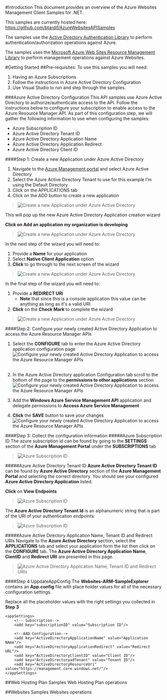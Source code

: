 #Introduction
This document provides an overview of the Azure Websites Management Client Samples for .NET.

This samples are currently hosted here: https://github.com/btardif/AzureWebsitesAPISamples

The samples use the [Active Directory Authentication Library](http://www.nuget.org/packages/Microsoft.IdentityModel.Clients.ActiveDirectory/2.8.10804.1442-rc) to perform authentication/authorization operations against Azure.

The samples uses the [Microsoft Azure Web Sites Resource Management Library](http://www.nuget.org/packages/Microsoft.Azure.Management.WebSites/0.10.0-prerelease) to perform management operations against Azure Websites.


#Getting Started
##Pre-requisites:
To use this samples you will need:

1. Having an Azure Subscriptions
2. Follow the instructions in Azure Active Directory Configuration
3. Use Visual Studio to run and step through the samples.


###Azure Active Directory Configuration
This API samples use Azure Active Directory to authorize/authenticate access to the API.
Follow the instructions below to configure your subscription to enable access to the Azure Resource Manager API.
As part of this configuration step, we will gather the following information to use when configuring the samples:

- Azure Subscription ID
-  Azure Active Directory Tenant ID
-  Azure Active Directory Application Name
-  Azure Active Directory Application Redirect
-  Azure Active Directory Client ID

####Step 1: Create a new Application under Azure Active Directory
1.	Navigate to the [Azure Management portal](http://www.manage.azure.com) and select Azure Active Directory
2.	Select the Azure Active Directory Tenant to use for this example I’m using the Default Directory
3.	Click on the APPLICATIONS tab
4.	Click on the ADD button to create a new application

>![Create a new Application under Azure Active Directory](./_documentation/images/capture_01.png)

This will pop up the new Azure Active Directory Application creation wizard

**Click on Add an application my organization is developing**

>![Create a new Application under Azure Active Directory](./_documentation/images/capture_02.png)

In the next step of the wizard you will need to:

1.	Provide a **Name** for your application
2.	Select **Native Client Application** option
3.	**Click** to go through to the next screen of the wizard


>![Create a new Application under Azure Active Directory](./_documentation/images/capture_03.png)

In the final step of the wizard you will need to:

1.	Provide a **REDIRECT URI**
	-	**Note** that since this is a console application this value can be anything as long as it's a valid URI
2.	**Click** on the **Check Mark** to complete the wizard


>![Create a new Application under Azure Active Directory](./_documentation/images/capture_04.png)

####Step 2: Configure your newly created Active Directory Application to access the Azure Resource Manager APIs
1.	Select the **CONFIGURE** tab to enter the Azure Active Directory application configuration page
![Configure your newly created Active Directory Application to access the Azure Resource Manager APIs](./_documentation/images/capture_05.png)<br /><br />

2.	In the Azure Active Directory application Configuration tab scroll to the bottom of the page to the **permissions to other applications** section
![Configure your newly created Active Directory Application to access the Azure Resource Manager APIs](./_documentation/images/capture_06.png)<br />

3.	Add the **Windows Azure Service Management API** application and delegate permissions to **Access Azure Service Management**<br />
4.	**Click** the **SAVE** button to save your changes
![Configure your newly created Active Directory Application to access the Azure Resource Manager APIs](./_documentation/images/capture_07.png)<br />


####Step 3: Collect the configuration information
#####Azure Subscription ID
The azure subscription id can be found by going to the **SETTINGS** section of the **Azure Management Portal** under the **SUBSCRIPTIONS** tab
>![Azure Subscription ID](./_documentation/images/capture_11.png)

#####Azure Active Directory Tenant ID
**Azure Active Directory Tenant ID** can be found by **Azure Active Directory** section of the **Azure Management Portal** and selecting the correct directory. You should see your configured **Azure Active Directory Application** listed.

**Click** on **View Endpoints**
>![Azure Subscription ID](./_documentation/images/capture_10.png)

The **Azure Active Directory Tenant Id** is an alphanumeric string that is part of the URI of your authentication endpoints:
>![Azure Subscription ID](./_documentation/images/capture_09.png)

#####Azure Active Directory Application Name, Tenant ID and Redirect URIs
Navigate to the **Azure Active Directory** section, select the **APPLICATIONS** tab and select your application form the list then click on the **CONFIGURE** tab.
The **Azure Active Directory Application Name**, **CientID** and **Redirect URI** are presented in this page.
>![Azure Active Directory Application Name, Tenant ID and Redirect URIs](./_documentation/images/capture_08.png)

####Step 4 UppdateAppConfig
The **Websites-ARM-SampleExplorer** contains an **App.config** file with place holder values for all of the necessary configuration settings.

Replace all the placeholder values with the right settings you collected in **Step 3**

```
<appSettings>
    <!-- Subscription-->
    <add key="subscriptionID" value="Subscription ID"/>

    <!--AAD Configuration-->
    <add key="ActiveDirectoryApplicationName" value="Application NAme"/>
    <add key="ActiveDirectoryApplicationRedirect" value="Redirect URL"/>
    <add key="ActiveDirectoryClientID" value="Client ID"/>
    <add key="ActiveDirectoryadTenant" value="Tenant ID"/>
    <add key="ActiveDirectoryResourceUri" value="https://management.core.windows.net/"/>
</appSettings>
```

##Web Hosting Plan Samples
Web Hosting Plan operations

##Websites Samples
Websites operations
